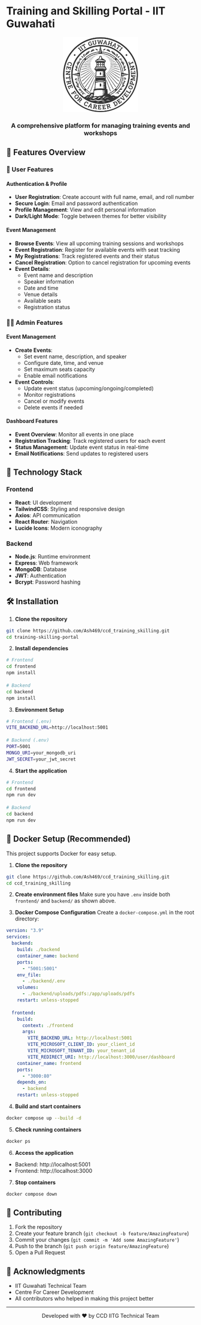 # Training and Skilling Portal - IIT Guwahati

<div align="center">
  <img src="frontend/public/logo.png" alt="IIT Guwahati Logo" width="200"/>
  <h3>A comprehensive platform for managing training events and workshops</h3>
</div>

## 🌟 Features Overview

### 👤 User Features

#### Authentication & Profile
- **User Registration**: Create account with full name, email, and roll number
- **Secure Login**: Email and password authentication
- **Profile Management**: View and edit personal information
- **Dark/Light Mode**: Toggle between themes for better visibility

#### Event Management
- **Browse Events**: View all upcoming training sessions and workshops
- **Event Registration**: Register for available events with seat tracking
- **My Registrations**: Track registered events and their status
- **Cancel Registration**: Option to cancel registration for upcoming events
- **Event Details**: 
  - Event name and description
  - Speaker information
  - Date and time
  - Venue details
  - Available seats
  - Registration status

### 👨‍💼 Admin Features

#### Event Management
- **Create Events**: 
  - Set event name, description, and speaker
  - Configure date, time, and venue
  - Set maximum seats capacity
  - Enable email notifications
- **Event Controls**:
  - Update event status (upcoming/ongoing/completed)
  - Monitor registrations
  - Cancel or modify events
  - Delete events if needed

#### Dashboard Features
- **Event Overview**: Monitor all events in one place
- **Registration Tracking**: Track registered users for each event
- **Status Management**: Update event status in real-time
- **Email Notifications**: Send updates to registered users

## 🚀 Technology Stack

### Frontend
- **React**: UI development
- **TailwindCSS**: Styling and responsive design
- **Axios**: API communication
- **React Router**: Navigation
- **Lucide Icons**: Modern iconography

### Backend
- **Node.js**: Runtime environment
- **Express**: Web framework
- **MongoDB**: Database
- **JWT**: Authentication
- **Bcrypt**: Password hashing

## 🛠️ Installation

1. **Clone the repository**
```bash
git clone https://github.com/Ash469/ccd_training_skilling.git
cd training-skilling-portal
```

2. **Install dependencies**
```bash
# Frontend
cd frontend
npm install

# Backend
cd backend
npm install
```

3. **Environment Setup**
```bash
# Frontend (.env)
VITE_BACKEND_URL=http://localhost:5001

# Backend (.env)
PORT=5001
MONGO_URI=your_mongodb_uri
JWT_SECRET=your_jwt_secret
```

4. **Start the application**
```bash
# Frontend
cd frontend
npm run dev

# Backend
cd backend
npm run dev
```

## 🐳 Docker Setup (Recommended)

This project supports Docker for easy setup.

1. **Clone the repository**
```bash
git clone https://github.com/Ash469/ccd_training_skilling.git
cd ccd_training_skilling
```

2. **Create environment files**
Make sure you have `.env` inside both `frontend/` and `backend/` as shown above.

3. **Docker Compose Configuration**
Create a `docker-compose.yml` in the root directory:

```yaml
version: "3.9"
services:
  backend:
    build: ./backend
    container_name: backend
    ports:
      - "5001:5001"
    env_file:
      - ./backend/.env
    volumes:
      - ./backend/uploads/pdfs:/app/uploads/pdfs
    restart: unless-stopped

  frontend:
    build:
      context: ./frontend
      args:
        VITE_BACKEND_URL: http://localhost:5001
        VITE_MICROSOFT_CLIENT_ID: your_client_id
        VITE_MICROSOFT_TENANT_ID: your_tenant_id
        VITE_REDIRECT_URI: http://localhost:3000/user/dashboard
    container_name: frontend
    ports:
      - "3000:80"
    depends_on:
      - backend
    restart: unless-stopped
```

4. **Build and start containers**
```bash
docker compose up --build -d
```

5. **Check running containers**
```bash
docker ps
```

6. **Access the application**
- Backend: http://localhost:5001
- Frontend: http://localhost:3000

7. **Stop containers**
```bash
docker compose down
```


## 👥 Contributing

1. Fork the repository
2. Create your feature branch (`git checkout -b feature/AmazingFeature`)
3. Commit your changes (`git commit -m 'Add some AmazingFeature'`)
4. Push to the branch (`git push origin feature/AmazingFeature`)
5. Open a Pull Request


## 🙏 Acknowledgments

- IIT Guwahati Technical Team
- Centre For Career Development
- All contributors who helped in making this project better

---

<div align="center">
  <p>Developed with ❤️ by CCD IITG Technical Team</p>
</div>